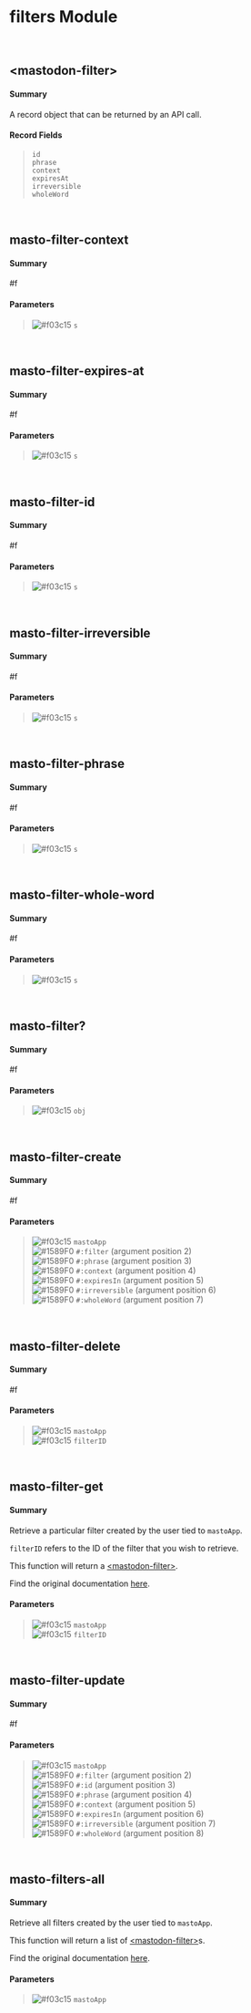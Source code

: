# filters Module


<br />

## \<mastodon-filter\>
#### Summary
A record object that can be returned by an API call.
#### Record Fields
> `id` <br />
> `phrase` <br />
> `context` <br />
> `expiresAt` <br />
> `irreversible` <br />
> `wholeWord` <br />

<br />

## masto-filter-context
#### Summary
#f
#### Parameters
> ![#f03c15](https://placehold.it/15/f03c15/000000?text=+) `s` <br />

<br />

## masto-filter-expires-at
#### Summary
#f
#### Parameters
> ![#f03c15](https://placehold.it/15/f03c15/000000?text=+) `s` <br />

<br />

## masto-filter-id
#### Summary
#f
#### Parameters
> ![#f03c15](https://placehold.it/15/f03c15/000000?text=+) `s` <br />

<br />

## masto-filter-irreversible
#### Summary
#f
#### Parameters
> ![#f03c15](https://placehold.it/15/f03c15/000000?text=+) `s` <br />

<br />

## masto-filter-phrase
#### Summary
#f
#### Parameters
> ![#f03c15](https://placehold.it/15/f03c15/000000?text=+) `s` <br />

<br />

## masto-filter-whole-word
#### Summary
#f
#### Parameters
> ![#f03c15](https://placehold.it/15/f03c15/000000?text=+) `s` <br />

<br />

## masto-filter?
#### Summary
#f
#### Parameters
> ![#f03c15](https://placehold.it/15/f03c15/000000?text=+) `obj` <br />

<br />

## masto-filter-create
#### Summary
#f
#### Parameters
> ![#f03c15](https://placehold.it/15/f03c15/000000?text=+) `mastoApp` <br />
> ![#1589F0](https://placehold.it/15/1589F0/000000?text=+) `#:filter` (argument position 2) <br />
> ![#1589F0](https://placehold.it/15/1589F0/000000?text=+) `#:phrase` (argument position 3) <br />
> ![#1589F0](https://placehold.it/15/1589F0/000000?text=+) `#:context` (argument position 4) <br />
> ![#1589F0](https://placehold.it/15/1589F0/000000?text=+) `#:expiresIn` (argument position 5) <br />
> ![#1589F0](https://placehold.it/15/1589F0/000000?text=+) `#:irreversible` (argument position 6) <br />
> ![#1589F0](https://placehold.it/15/1589F0/000000?text=+) `#:wholeWord` (argument position 7) <br />

<br />

## masto-filter-delete
#### Summary
#f
#### Parameters
> ![#f03c15](https://placehold.it/15/f03c15/000000?text=+) `mastoApp` <br />
> ![#f03c15](https://placehold.it/15/f03c15/000000?text=+) `filterID` <br />

<br />

## masto-filter-get
#### Summary
Retrieve a particular filter created by the user tied to `mastoApp`.

`filterID` refers to the ID of the filter that you wish to retrieve.

This function will return a [\<mastodon-filter\>](#mastodon-filter).

Find the original documentation [here](https://docs.joinmastodon.org/methods/accounts/filters/).
#### Parameters
> ![#f03c15](https://placehold.it/15/f03c15/000000?text=+) `mastoApp` <br />
> ![#f03c15](https://placehold.it/15/f03c15/000000?text=+) `filterID` <br />

<br />

## masto-filter-update
#### Summary
#f
#### Parameters
> ![#f03c15](https://placehold.it/15/f03c15/000000?text=+) `mastoApp` <br />
> ![#1589F0](https://placehold.it/15/1589F0/000000?text=+) `#:filter` (argument position 2) <br />
> ![#1589F0](https://placehold.it/15/1589F0/000000?text=+) `#:id` (argument position 3) <br />
> ![#1589F0](https://placehold.it/15/1589F0/000000?text=+) `#:phrase` (argument position 4) <br />
> ![#1589F0](https://placehold.it/15/1589F0/000000?text=+) `#:context` (argument position 5) <br />
> ![#1589F0](https://placehold.it/15/1589F0/000000?text=+) `#:expiresIn` (argument position 6) <br />
> ![#1589F0](https://placehold.it/15/1589F0/000000?text=+) `#:irreversible` (argument position 7) <br />
> ![#1589F0](https://placehold.it/15/1589F0/000000?text=+) `#:wholeWord` (argument position 8) <br />

<br />

## masto-filters-all
#### Summary
Retrieve all filters created by the user tied to `mastoApp`.

This function will return a list of [\<mastodon-filter\>](#mastodon-filter)s.

Find the original documentation [here](https://docs.joinmastodon.org/entities/filter/).
#### Parameters
> ![#f03c15](https://placehold.it/15/f03c15/000000?text=+) `mastoApp` <br />

<br />


